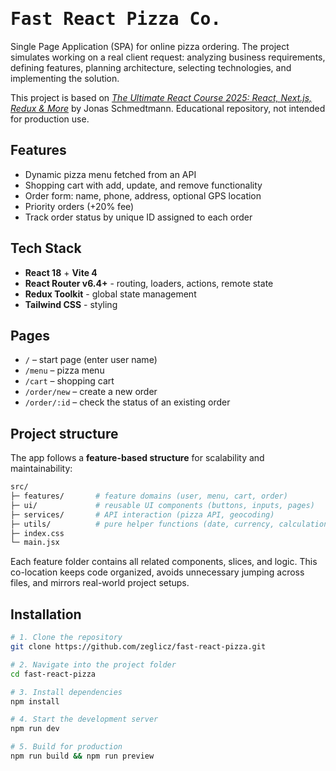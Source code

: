 # <span align="center"><samp>Fast React Pizza Co.</samp></span>

Single Page Application (SPA) for online pizza ordering. The project simulates working on a real client request: analyzing business requirements, defining features, planning architecture, selecting technologies, and implementing the solution.

This project is based on [_The Ultimate React Course 2025: React, Next.js, Redux & More_](https://www.udemy.com/course/the-ultimate-react-course/) by Jonas Schmedtmann. Educational repository, not intended for production use.

## Features

- Dynamic pizza menu fetched from an API
- Shopping cart with add, update, and remove functionality
- Order form: name, phone, address, optional GPS location
- Priority orders (+20% fee)
- Track order status by unique ID assigned to each order

## Tech Stack

- **React 18** + **Vite 4**
- **React Router v6.4+** - routing, loaders, actions, remote state
- **Redux Toolkit** - global state management
- **Tailwind CSS** - styling

## Pages

- `/` – start page (enter user name)
- `/menu` – pizza menu
- `/cart` – shopping cart
- `/order/new` – create a new order
- `/order/:id` – check the status of an existing order

## Project structure

The app follows a **feature-based structure** for scalability and maintainability:

```bash
src/
├─ features/       # feature domains (user, menu, cart, order)
├─ ui/             # reusable UI components (buttons, inputs, pages)
├─ services/       # API interaction (pizza API, geocoding)
├─ utils/          # pure helper functions (date, currency, calculations)
├─ index.css
└─ main.jsx
```

Each feature folder contains all related components, slices, and logic.
This co-location keeps code organized, avoids unnecessary jumping across files, and mirrors real-world project setups.

## Installation

```bash
# 1. Clone the repository
git clone https://github.com/zeglicz/fast-react-pizza.git

# 2. Navigate into the project folder
cd fast-react-pizza

# 3. Install dependencies
npm install

# 4. Start the development server
npm run dev

# 5. Build for production
npm run build && npm run preview
```
